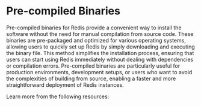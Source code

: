 # Pre-compiled Binaries

Pre-compiled binaries for Redis provide a convenient way to install the software without the need for manual compilation from source code. These binaries are pre-packaged and optimized for various operating systems, allowing users to quickly set up Redis by simply downloading and executing the binary file. This method simplifies the installation process, ensuring that users can start using Redis immediately without dealing with dependencies or compilation errors. Pre-compiled binaries are particularly useful for production environments, development setups, or users who want to avoid the complexities of building from source, enabling a faster and more straightforward deployment of Redis instances.

Learn more from the following resources:


